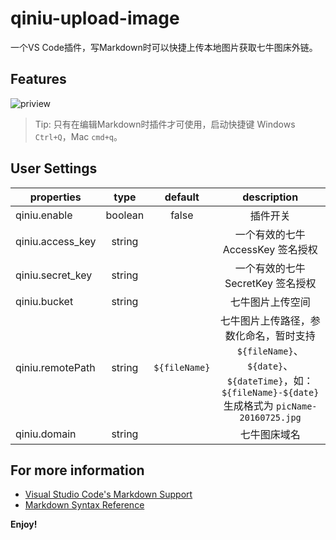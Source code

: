 # qiniu-upload-image

一个VS Code插件，写Markdown时可以快捷上传本地图片获取七牛图床外链。

## Features

![priview](http://7ximpj.com1.z0.glb.clouddn.com/vscode-qiniu-pv.gif)

> Tip: 只有在编辑Markdown时插件才可使用，启动快捷键 Windows `Ctrl+Q`，Mac `cmd+q`。

## User Settings

| properties | type   |  default  | description  |
| --------   | :----:  | :----:  |  :----:  |
| qiniu.enable | boolean |  false  | 插件开关 |
| qiniu.access_key |  string   |      | 一个有效的七牛 AccessKey 签名授权 |
| qiniu.secret_key |  string  |    | 一个有效的七牛 SecretKey 签名授权 |
| qiniu.bucket |  string  |    | 七牛图片上传空间 |
| qiniu.remotePath |  string  |  `${fileName}` | 七牛图片上传路径，参数化命名，暂时支持 `${fileName}`、`${date}`、`${dateTime}`，如：`${fileName}-${date}` 生成格式为 `picName-20160725.jpg`|
| qiniu.domain |  string  |    | 七牛图床域名 |


## For more information

* [Visual Studio Code's Markdown Support](http://code.visualstudio.com/docs/languages/markdown)
* [Markdown Syntax Reference](https://help.github.com/articles/markdown-basics/)

**Enjoy!**
